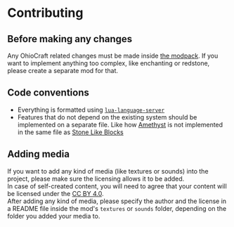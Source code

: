 # Contributing

## Before making any changes

Any OhioCraft related changes must be made inside [the modpack](./mods/ohiocraft/). If you want to implement anything too complex, like enchanting or redstone, please create a separate mod for that.

## Code conventions

- Everything is formatted using [`lua-language-server`](https://github.com/LuaLS/lua-language-server)
- Features that do not depend on the existing system should be implemented on a separate file. Like how [Amethyst](./PortCraft/blocks/amethyst.lua) is not implemented in the same file as [Stone Like Blocks](./PortCraft/blocks/stone_like.lua)

## Adding media

If you want to add any kind of media (like textures or sounds) into the project, please make sure the licensing allows it to be added. <br>
In case of self-created content, you will need to agree that your content will be licensed under the [CC BY 4.0](https://creativecommons.org/licenses/by/4.0/). <br>
After adding any kind of media, please specify the author and the license in a README file inside the mod's `textures` or `sounds` folder, depending on the folder you added your media to.